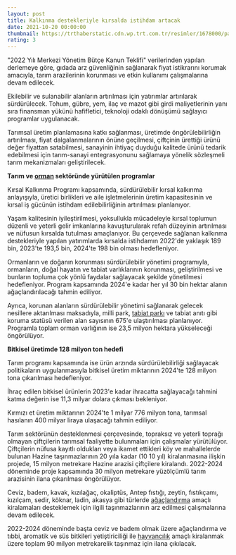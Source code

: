```yaml
--- 
layout: post
title: Kalkınma destekleriyle kırsalda istihdam artacak
date: 2021-10-20 00:00:00
thumbnail: https://trthaberstatic.cdn.wp.trt.com.tr/resimler/1678000/para-a-1678423.jpg
rating: 3
---
```

<p>
	"2022 Yılı Merkezi Yönetim Bütçe Kanun Teklifi" verilerinden yapılan derlemeye göre, gıdada arz güvenliğinin sağlanarak fiyat istikrarını korumak amacıyla, tarım arazilerinin korunması ve etkin kullanımı çalışmalarına devam edilecek.</p>
<p>
	Ekilebilir ve sulanabilir alanların artırılması için yatırımlar artırılarak sürdürülecek. Tohum, gübre, yem, ilaç ve mazot gibi girdi maliyetlerinin yanı sıra finansman yükünü hafifletici, teknoloji odaklı dönüşümü sağlayıcı programlar uygulanacak.</p>
<p>
	Tarımsal üretim planlamasına katkı sağlanması, üretimde öngörülebilirliğin artırılması, fiyat dalgalanmalarının önüne geçilmesi, çiftçinin ürettiği ürünü değer fiyattan satabilmesi, sanayinin ihtiyaç duyduğu kalitede ürünü tedarik edebilmesi için tarım-sanayi entegrasyonunu sağlamaya yönelik sözleşmeli tarım mekanizmaları geliştirilecek.</p>
<p>
	<strong>Tarım ve <a href="https://www.trthaber.com/etiket/orman/" target="_blank">orman</a> sektöründe yürütülen programlar</strong></p>
<p>
	Kırsal Kalkınma Programı kapsamında, sürdürülebilir kırsal kalkınma anlayışıyla, üretici birlikleri ve aile işletmelerinin üretim kapasitesinin ve kırsal iş gücünün istihdam edilebilirliğinin artırılması planlanıyor.</p>
<p>
	Yaşam kalitesinin iyileştirilmesi, yoksullukla mücadeleyle kırsal toplumun düzenli ve yeterli gelir imkanlarına kavuşturularak refah düzeyinin artırılması ve nüfusun kırsalda tutulması amaçlanıyor. Bu çerçevede sağlanan kalkınma destekleriyle yapılan yatırımlarda kırsalda istihdamın 2022'de yaklaşık 189 bin, 2023'te 193,5 bin, 2024'te 198 bin olması hedefleniyor.</p>
<p>
	Ormanların ve doğanın korunması sürdürülebilir yönetimi programıyla, ormanların, doğal hayatın ve tabiat varlıklarının korunması, geliştirilmesi ve bunların topluma çok yönlü faydalar sağlayacak şekilde yönetilmesi hedefleniyor. Program kapsamında 2024'e kadar her yıl 30 bin hektar alanın ağaçlandırılacağı tahmin ediliyor.</p>
<p>
	Ayrıca, korunan alanların sürdürülebilir yönetimi sağlanarak gelecek nesillere aktarılması maksadıyla, milli park, <a href="https://www.trthaber.com/etiket/tabiat-parki/" target="_blank">tabiat parkı</a> ve tabiat anıtı gibi koruma statüsü verilen alan sayısının 675'e ulaştırılması planlanıyor. Programla toplam orman varlığının ise 23,5 milyon hektara yükseleceği öngörülüyor.</p>
<p>
	<strong>Bitkisel üretimde 128 milyon ton hedefi</strong></p>
<p>
	Tarım programı kapsamında ise ürün arzında sürdürülebilirliği sağlayacak politikaların uygulanmasıyla bitkisel üretim miktarının 2024'te 128 milyon tona çıkarılması hedefleniyor.</p>
<p>
	İhraç edilen bitkisel ürünlerin 2023'e kadar ihracatta sağlayacağı tahmini katma değerin ise 11,3 milyar dolara çıkması bekleniyor.</p>
<p>
	Kırmızı et üretim miktarının 2024'te 1 milyar 776 milyon tona, tarımsal hasılanın 400 milyar liraya ulaşacağı tahmin ediliyor.</p>
<p>
	Tarım sektörünün desteklenmesi çerçevesinde, topraksız ve yeterli toprağı olmayan çiftçilerin tarımsal faaliyette bulunmaları için çalışmalar yürütülüyor. Çiftçilerin nüfusa kayıtlı oldukları veya ikamet ettikleri köy ve mahallelerde bulunan Hazine taşınmazlarının 20 yıla kadar (10 10 yıl) kiralanmasına ilişkin projede, 15 milyon metrekare Hazine arazisi çiftçilere kiralandı. 2022-2024 döneminde proje kapsamında 30 milyon metrekare yüzölçümlü tarım arazisinin ilana çıkarılması öngörülüyor.</p>
<p>
	Ceviz, badem, kavak, kızılağaç, okaliptüs, Antep fıstığı, zeytin, fıstıkçamı, kızılçam, sedir, köknar, ladin, akasya gibi türlerde <a href="https://www.trthaber.com/etiket/agaclandirma/" target="_blank">ağaçlandırma</a> amaçlı kiralamaları desteklemek için ilgili taşınmazlarının arz edilmesi çalışmalarına devam edilecek.</p>
<p>
	2022-2024 döneminde başta ceviz ve badem olmak üzere ağaçlandırma ve tıbbi, aromatik ve süs bitkileri yetiştiriciliği ile <a href="https://www.trthaber.com/etiket/hayvancilik/" target="_blank">hayvancılık</a> amaçlı kiralanmak üzere toplam 90 milyon metrekarelik taşınmaz için ilana çıkılacak.</p>

